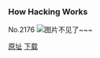 ### How Hacking Works
No.2176
![图片不见了~~~](https://imgs.xkcd.com/comics/how_hacking_works.png)

[原址](https://xkcd.com//2176) [下载](https://imgs.xkcd.com/comics/how_hacking_works.png)

